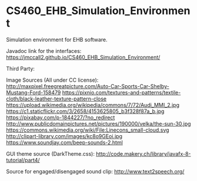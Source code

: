 # CS460_EHB_Simulation_Environment


Simulation environment for EHB software.

Javadoc link for the interfaces:
https://jmccall2.github.io/CS460_EHB_Simulation_Environment/

Third Party:

Image Sources (All under CC license):
http://maxpixel.freegreatpicture.com/Auto-Car-Sports-Car-Shelby-Mustang-Ford-158479
https://pixnio.com/textures-and-patterns/textile-cloth/black-leather-texture-pattern-close
https://upload.wikimedia.org/wikipedia/commons/7/72/Audi_MMI_2.jpg
https://c1.staticflickr.com/3/2658/4153625805_b3f328f87a_b.jpg
https://pixabay.com/p-1844227/?no_redirect
http://www.publicdomainpictures.net/pictures/190000/velka/the-sun-30.jpg
https://commons.wikimedia.org/wiki/File:Linecons_small-cloud.svg
http://clipart-library.com/images/kc8o9GEoi.jpg
https://www.soundjay.com/beep-sounds-2.html

GUI theme source (DarkTheme.css):
http://code.makery.ch/library/javafx-8-tutorial/part4/

Source for engaged/disengaged sound clip: http://www.text2speech.org/


